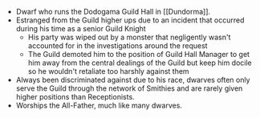 - Dwarf who runs the Dodogama Guild Hall in [[Dundorma]]. 
- Estranged from the Guild higher ups due to an incident that occurred during his time as a senior Guild Knight
	- His party was wiped out by a monster that negligently wasn't accounted for in the investigations around the request
	- The Guild demoted him to the position of Guild Hall Manager to get him away from the central dealings of the Guild but keep him docile so he wouldn't retaliate too harshly against them
- Always been discriminated against due to his race, dwarves often only serve the Guild through the network of Smithies and are rarely given higher positions than Receptionists.
- Worships the All-Father, much like many dwarves.